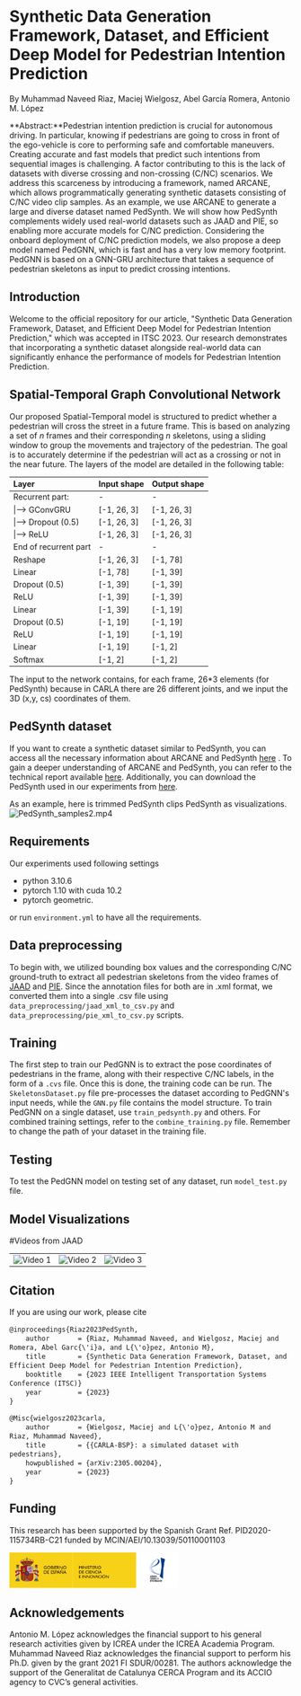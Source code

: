 # Synthetic Data Generation Framework, Dataset, and Efficient Deep Model for Pedestrian Intention Prediction
By Muhammad Naveed Riaz, Maciej Wielgosz, Abel García Romera, Antonio M. López 

**Abstract:**Pedestrian intention prediction is crucial for autonomous driving. In particular, knowing if pedestrians are going to cross in front of the ego-vehicle is core to performing safe and comfortable maneuvers. Creating accurate and fast models that predict such intentions from sequential images is challenging. A factor contributing to this is the lack of datasets with diverse crossing and non-crossing (C/NC) scenarios. We address this scarceness by introducing a framework, named ARCANE, which allows programmatically generating synthetic datasets consisting of C/NC video clip samples. As an example, we use ARCANE to generate a large and diverse dataset named PedSynth. We will show how PedSynth complements widely used real-world datasets such as JAAD and PIE, so enabling more accurate models for C/NC prediction. Considering the onboard deployment of C/NC prediction models, we also propose a deep model named PedGNN, which is fast and has a very low memory footprint. PedGNN is based on a GNN-GRU architecture that takes a sequence of pedestrian skeletons as input to predict crossing intentions. 

## Introduction
Welcome to the official repository for our article, "Synthetic Data Generation Framework, Dataset, and Efficient Deep Model for Pedestrian Intention Prediction," which was accepted in ITSC 2023. Our research demonstrates that incorporating a synthetic dataset alongside real-world data can significantly enhance the performance of models for Pedestrian Intention Prediction.


## Spatial-Temporal Graph Convolutional Network
Our proposed Spatial-Temporal model is structured to predict whether a pedestrian will cross the street in a future frame. This is based on analyzing a set of *n* frames and their corresponding *n* skeletons, using a sliding window to group the movements and trajectory of the pedestrian. The goal is to accurately determine if the pedestrian will act as a crossing or not in the near future.
The layers of the model are detailed in the following table:

|     Layer                     |     Input shape    |     Output shape    |
|:------------------------------|:-------------------|:--------------------|
|     Recurrent part:           |     -              |     -               |
|      \|--> GConvGRU           |     [-1, 26, 3]    |     [-1, 26, 3]     |
|      \|--> Dropout   (0.5)    |     [-1, 26, 3]    |     [-1, 26, 3]     |
|      \|--> ReLU               |     [-1, 26, 3]    |     [-1, 26, 3]     |
|     End of recurrent part     |     -              |     -               |
|     Reshape                   |     [-1, 26, 3]    |     [-1, 78]        |
|     Linear                    |     [-1, 78]       |     [-1, 39]        |
|     Dropout (0.5)             |     [-1, 39]       |     [-1, 39]        |
|     ReLU                      |     [-1, 39]       |     [-1, 39]        |
|     Linear                    |     [-1, 39]       |     [-1, 19]        |
|     Dropout (0.5)             |     [-1, 19]       |     [-1, 19]        |
|     ReLU                      |     [-1, 19]       |     [-1, 19]        |
|     Linear                    |     [-1, 19]       |     [-1, 2]         |
|     Softmax                   |     [-1, 2]        |     [-1, 2]         |

The input to the network contains, for each frame, 26*3 elements (for PedSynth) because in CARLA there are 26 different joints, and we input the 3D (x,y, cs) coordinates of them.

## PedSynth dataset
If you want to create a synthetic dataset similar to PedSynth, you can access all the necessary information about ARCANE and PedSynth [here](https://github.com/wielgosz-info/carla-pedestrians/blob/main/README.md) . To gain a deeper understanding of ARCANE and PedSynth, you can refer to the technical report available [here](https://arxiv.org/abs/2305.00204). Additionally, you can download the PedSynth used in our experiments from [here](http://datasets.cvc.uab.es/PedSynth/wide_camera_pedestrians.tar.gz).

As an example, here is trimmed PedSynth clips PedSynth as visualizations.
![PedSynth_samples2.mp4](results/PedSynth_samples2.gif)
## Requirements
Our experiments used following settings
* python 3.10.6
* pytorch 1.10 with cuda 10.2
* pytorch geometric. 

or run `environment.yml` to have all the requirements.

## Data preprocessing
To begin with, we utilized bounding box values and the corresponding C/NC ground-truth to extract all pedestrian skeletons from the video frames of [JAAD](https://data.nvision2.eecs.yorku.ca/JAAD_dataset/) and [PIE](https://data.nvision2.eecs.yorku.ca/PIE_dataset/). Since the annotation files for both are in .xml format, we converted them into a single .csv file using `data_preprocessing/jaad_xml_to_csv.py` and `data_preprocessing/pie_xml_to_csv.py` scripts. 
## Training
The first step to train our PedGNN is to extract the pose coordinates of pedestrians in the frame, along with their respective C/NC labels, in the form of a `.cvs` file. Once this is done, the training code can be run. The `SkeletonsDataset.py` file pre-processes the dataset according to PedGNN's input needs, while the `GNN.py` file contains the model structure. To train PedGNN on a single dataset, use `train_pedsynth.py` and others. For combined training settings, refer to the `combine_training.py` file. Remember to change the path of your dataset in the training file.

## Testing
To test the PedGNN model on testing set of any dataset, run `model_test.py` file.

## Model Visualizations
#Videos from JAAD
<table>
  <tr>
    <td><img src="results/video_02171.gif" alt="Video 1"></td>
    <td><img src="results/video_0245.gif" alt="Video 2"></td>
    <td><img src="results/video_0197.gif" alt="Video 3"></td>
  </tr>
</table>



## Citation
If you are using our work, please cite
```
@inproceedings{Riaz2023PedSynth,
    author       = {Riaz, Muhammad Naveed, and Wielgosz, Maciej and Romera, Abel Garc{\'i}a, and L{\'o}pez, Antonio M},
    title        = {Synthetic Data Generation Framework, Dataset, and Efficient Deep Model for Pedestrian Intention Prediction},
    booktitle    = {2023 IEEE Intelligent Transportation Systems Conference (ITSC)}
    year         = {2023}
}
```

```
@Misc{wielgosz2023carla,
    author       = {Wielgosz, Maciej and L{\'o}pez, Antonio M and Riaz, Muhammad Naveed},
    title        = {{CARLA-BSP}: a simulated dataset with pedestrians},
    howpublished = {arXiv:2305.00204},
    year         = {2023}
}
```
## Funding

This research has been supported by the Spanish Grant Ref. PID2020-115734RB-C21 funded by MCIN/AEI/10.13039/50110001103

<img src="MICINN_Gob_AEI_1.jpg" width="300" />

## Acknowledgements

Antonio M. López acknowledges the financial support to his general research activities given by ICREA under the ICREA Academia Program. Muhammad Naveed Riaz acknowledges the financial support to perform his Ph.D. given by the grant 2021 FI SDUR/00281. The authors acknowledge the support of the Generalitat de Catalunya CERCA Program and its ACCIO agency to CVC’s general activities.



